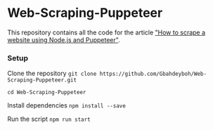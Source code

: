 # Web-Scraping-Puppeteer
This repository contains all the code for the article ["How to scrape a website using Node.js and Puppeteer"](https://www.digitalocean.com/community/tutorials/how-to-scrape-a-website-using-node-js-and-puppeteer).

### Setup
Clone the repository
`git clone https://github.com/Gbahdeyboh/Web-Scraping-Puppeteer.git`

`cd Web-Scraping-Puppeteer`

Install dependencies 
`npm install --save`

Run the script
`npm run start`

